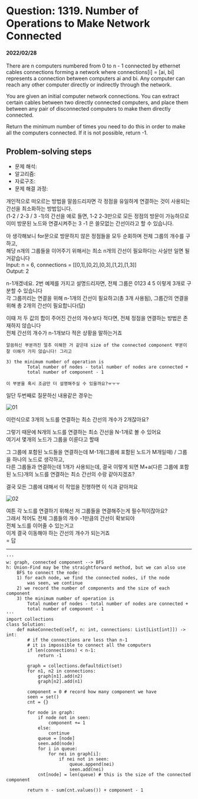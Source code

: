 # Question: 1319. Number of Operations to Make Network Connected
#### 2022/02/28

There are n computers numbered from 0 to n - 1 connected by ethernet cables connections forming a network where connections[i] = [ai, bi] represents a connection between computers ai and bi. Any computer can reach any other computer directly or indirectly through the network.

You are given an initial computer network connections. You can extract certain cables between two directly connected computers, and place them between any pair of disconnected computers to make them directly connected.

Return the minimum number of times you need to do this in order to make all the computers connected. If it is not possible, return -1.


## Problem-solving steps
* 문제 해석: 
* 알고리즘: 
* 자료구조: 
* 문제 해결 과정: 

개인적으로 떠오르는 방법을 말씀드리자면 각 정점을 유일하게 연결하는 것이 사용되는 간선을 최소화하는 방법입니다.  
(1-2 / 2-3 / 3 -1)의 간선을 예로 들면, 1-2 2-3만으로 모든 정점의 방문이 가능하므로 이미 방문된 노드와 연결시켜주는 3 -1 은 쓸모없는 간선이라고 할 수 있습니다.  

아 생각해보니 for문으로 방문하지 않은 정점들을 모두 순회하며 전체 그룹의 개수를 구하고,  
해당 n개의 그룹들을 이어주기 위해서는 최소 n개의 간선이 필요하다는 사실만 일면 될거같습니다  
Input: n = 6, connections = [[0,1],[0,2],[0,3],[1,2],[1,3]]  
Output: 2  

n-1개겠네요. 2번 예제를 가지고 설명드리자면, 전체 그룹은 0123 4 5 이렇게 3개로 구분할 수 있습니다  
각 그룹끼리는 연결을 위해 n-1개의 간선이 필요하고(총 3개 사용됨), 그룹간의 연결을 위해 총 2개의 간선이 필요합니다(답)  

이때 저 두 값의 합이 주어진 간선의 개수보다 적다면, 전체 정점을 연결하는 방법은 존재하지 않습니다  
전체 간선의 개수가 n-1개보다 적은 상황을 말하는거죠  

```
알씀하신 부분까진 얼추 이해한 거 같은데 size of the connected component 부분이 잘 이해가 가지 않습니다! 그리고

3) the minimum number of operation is 
        Total number of nodes - total number of nodes are connected + 
        total number of component - 1

이 부분을 혹시 조금만 더 설명해주실 수 있을까요?ㅠㅜㅜ
```

일단 두번째로 질문하신 내용같은 경우는  

![01](https://user-images.githubusercontent.com/11972120/155914607-44d01b7d-5789-45c7-9c78-5eac02fe19af.png)

이런식으로 3개의 노드를 연결하는 최소 간선의 개수가 2개잖아요?  

그렇기 때문에 N개의 노드를 연결하는 최소 간선을 N-1개로 볼 수 있어요  
여기서 몇개의 노드가 그룹을 이룬다고 할때  

그 그룹에 포함된 노드들을 연결하는데 M-1개(그룹에 포함된 노드가 M개일때) / 그룹을 하나의 노드로 생각하고,   
다른 그룹들과 연결하는데 1개가 사용되는데, 결국 이렇게 되면 M+a(다른 그룹에 포함된 노드)개의 노드를 연결하는 최소 간선의 수랑 같아지겠죠?  

결국 모든 그룹에 대해서 이 작업을 진행하면 이 식과 같아져요  

![02](https://user-images.githubusercontent.com/11972120/155914612-6655fbaf-cb84-4092-88e4-21d528917485.png)

여튼 각 노드를 연결하기 위해선 저 그룹들을 연결해주는게 필수적이잖아요?  
그래서 적어도 전체 그룹들의 개수 -1만큼의 간선이 확보되야  
전체 노드를 이어줄 수 있는거고  
이게 결국 이동해야 하는 간선의 개수가 되는거죠  
= 답

---

```python3
'''
w: graph, connected component --> BFS
h: Union-Find may be the straightforward method, but we can also use
    BFS to connect the node:
    1) for each node, we find the connected nodes, if the node
        was seen, we continue
    2) we record the number of components and the size of each component
    3) the minimum number of operation is 
        Total number of nodes - total number of nodes are connected + 
        total number of component - 1
'''
import collections
class Solution:
    def makeConnected(self, n: int, connections: List[List[int]]) -> int:
        # if the connections are less than n-1
        # it is impossible to connect all the computers
        if len(connections) < n-1:
            return -1
        
        graph = collections.defaultdict(set)
        for n1, n2 in connections:
            graph[n1].add(n2)
            graph[n2].add(n1)
            
        component = 0 # record how many component we have
        seen = set()
        cnt = {}
        
        for node in graph:
            if node not in seen:
                component += 1
            else:
                continue
            queue = [node]
            seen.add(node)
            for i in queue:
                for nei in graph[i]:
                    if nei not in seen:
                        queue.append(nei)
                        seen.add(nei)
            cnt[node] = len(queue) # this is the size of the connected component

        return n - sum(cnt.values()) + component - 1
```

```python3

```
